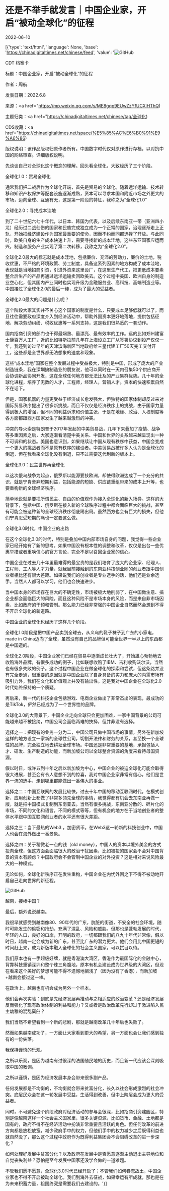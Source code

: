 # 还是不举手就发言｜中国企业家，开启“被动全球化”的征程

2022-06-10

[{'type': 'text/html', 'language': None, 'base': 'https://chinadigitaltimes.net/chinese/feed', 'value': '![GitHub](https://chinadigitaltimes.net/chinese/files/2022/06/640-768x560.jpeg)

CDT 档案卡

标题：中国企业家，开启“被动全球化”的征程

作者：周航

发表日期：2022.6.8

来源：<a href="https://mp.weixin.qq.com/s/ME8gqp9EUwZzYfUCXlHThQ)

主题归类：<a href="https://chinadigitaltimes.net/chinese/tag/全球化)

CDS收藏：<a href="https://chinadigitaltimes.net/space/%E5%85%AC%E6%B0%91%E9%A6%86)

版权说明：该作品版权归原作者所有。中国数字时代仅对原作进行存档，以对抗中国的网络审查。详细版权说明。





先谈谈自己对全球化这个概念的理解。回头看全球化，大致经历了三个阶段。

全球化1.0：贸易全球化

通常我们把二战后作为全球化开端，首先是贸易的全球化。随着远洋运输、技术转移和知识产权保护等配套设施逐渐成熟，资本可以寻求本国和附近市场之外更大的市场，迈向全球、互通有无，这是第一阶段的特征，我称之为“全球化1.0”

全球化2.0：寻找成本洼地

到了二十世纪六七十年代，以日本、韩国为代表，以及后续东南亚一带（亚洲四小龙）经历过二战创伤的国家和民族完成独立成为一个正常的国家，治理逐渐走上正轨，开始把经济建设作为国家最重要的使命，因而不约而同都选择了开放。与此同时，欧美自身的生产成本快速上升，需要寻找新的成本洼地，这些东亚国家应运而兴，制造和服务产业实现了第二次转移，我称之为“全球化2.0”。

全球化2.0最大的标志就是成本洼地，包括廉价、充沛的劳动力，廉价的土地，税收优惠，不严格的环境政策、劳工制度，具备这系列因素的地方构成了成本洼地，表现就是当地招商引资，引进外资来这里设厂，在这里生产代工，把更低成本要素整合后生产的产品再通过远洋运输卖回欧美去。这个过程中美国、欧洲自身的制造业空心化，但其国内产业同时也实现升级为金融服务业、高科技、高端制造业等。中国接过了全球化2.0的最后一棒，成为了最大的受益者。

全球化2.0最大的问题是什么呢？

这个阶段大家其实并不关心这个国家的制度是什么，只要成本足够低就可以了。而且往往需要政府深度介入到经济活动中，帮助外国资本更好地落地，提供包括征地、解决劳动纠纷、税收优惠等一系列支持，这是我们很熟悉的一套动作。

国内招商引资的部门也干得最娴熟、最漂亮、最有效率的工作。远的比如郑州建富士康百万人工厂，近的比如特斯拉前几年在上海设立工厂从签署协议到投产仅仅一年，我还到访过早年的天津滨海新区当地政府给三星代建工厂50天完工交付开工，这些都是全世界都无法想象的速度和现象。

这些“成本洼地”国家在整个发展过程中受益极大，特别是中国，形成了庞大的产业制造链条，我在深圳搞制造业的朋友说，他可以同时在一天内召集50个供应商开会协调新品协同开发，这在全球任何地方都无法比及的产业集群优势。几十年的全球化进程，培养了无数的人才，工程师，经理人，营销人才。资本的快速积累自然不在话下。

但是，国家机器的力量更受益于经济成长愈发强大，但独特的国家体制却反过来对国际贸易秩序提出了很多新挑战，而且不仅仅是经济秩序上的挑战，由于国家力量得到极大的增强，但不同的利益诉求和价值主张，于是在地缘、政治、人权制度等各方面都跟西方国家发生了越来越激烈的冲突。

冲突的导火索是特朗普于2017年发起的中美贸易战，几年下来叠加了疫情、战争等多重因素之后，大家逐渐看清楚中美关系、中国和世界的关系越来越呈现出一种不可调和的状态。美国也意识到，如果继续让中国从现有秩序中获益，中国会变成一个更大的挑战者而不是原有秩序的建设者。中美贸易战被许多人认为是全球化的倒退，但在我看来全球化没有倒退，只不过需要迭代到新的版本上。

全球化3.0：民主世界再全球化

以这次俄乌战争为起点，俄罗斯以能源要挟欧洲，却使得欧洲达成了一个充分的共识，就是宁肯舍弃短期利益，包括能源的短缺、供应链重组带来的成本上升等，也要重构新的全球经济秩序。

简单地说就是要把所谓民主、自由的价值观作为接入全球化的新入场券。这样的大背景下，包括中国、俄罗斯在接入新的全球秩序过程中都会面临巨大的挑战，甚至有可能会被这种新的全球经济秩序彻底踢出局。虽然西方也会有巨大的损失，但他们宁肯忍受短期的痛也一定要这么做。

全球化3.0时代，中国企业的出路

在这个全球化3.0的时代，特别是叠加中国内部市场自身的问题，我觉得一些企业家已经开始有了新的思考。如果中国没有根本性的调整和改革，仅仅是出台一些优惠举措或者重唤信心的官方言论，完全不足以召回企业家的信心。

中国企业在过去几十年里最难得的最宝贵的是我们培育了庞大的企业家、经理人、工程师、工人等人才力量，就我目前接触到的东南亚科技创业圈的创业者跟中国创业者相比还有很大差距。如果说我们的创业者是专业选手的话，他们还是业余选手。当然人人都可以学习，他们也会快速进步。

当中国本身的市场存在巨大的不确定性，市场被极大地削弱了，在中国做生意、搞企业都会面临巨大的风险，而且这种风险不是市场本身的风险，而是来自非市场因素，比如政府的干预和管制。那么能力已经非常强的中国企业自然而然会想到不得不开启全球化的新道路。

中国企业的全球化也经历了这样几个阶段。

全球化1.0阶段是把中国产品卖到全球去，从义乌的鞋子袜子到广东的小家电，made in China迈向了全球，虽然没有自己的品牌但可能全世界一半以上的东西都是中国造的。

全球化2.0阶段，中国企业家们已经在贸易中逐渐成长壮大了，开始雄心勃勃地去收购海外品牌，有很多成功的例子，比如联想收购了IBM、吉利收购沃尔沃，当然也有很多失败的例子。这个过程中国企业在做全球化的探索和尝试，但这条路并没有完全走通，很重要的原因就是中国企业除了自身具备的实力和庞大的内需市场有吸引力外，我们在文化和价值观上并没有输出性。这是我对中国企业在全球化2.0时代始终保持的一个质疑。

再后来，新一代的科技企业包括游戏、电商企业做出了非常杰出的表现，最成功的是TikTok，俨然已经成为了一个世界性的品牌。

全球化3.0的大背景下，中国企业走向全球只会更加困难，一家中国背景的公司可能越来越不被接纳，中国公司会面临两难的抉择，但并非没有选择。

选择之一：把现有的业务一分为二，中国公司只做中国市场的事情，另外在新加坡这样的地方设立一家新的全球性公司，切割开法律和财务的关系，甚至换一个全球性的品牌，完全独立地去耕耘全球市场。中国还是非常重要的基地，承担包括人才、研发、生产制造的功能，而新加坡公司以全球整合资源的角度来看待母国资源。

假以时日，或许五到十年之后以新加坡为中心，中国企业的被迫全球化可能会取得很大进展，甚至会有令人意想不到的惊喜，我对中国企业家非常有信心，他们是世界一流的选手，走到哪里都能做出一番伟大的事业。

选择之二：中国互联网的发展比较快，过去十年中国的移动互联网时代，在模式创新、应用创新上都做了非常多领先全球的事情，我觉得都有机会去东南亚再做一版，就是把中国模式复制到东南亚去。当然有很多挑战，东南亚分散的、碎片化的市场，不同的文化和语言，不同的模式等等，但有机会的地方在于当地创业者的整体水平跟中国互联网创业者的水平还有很大差距。

选择之三：当下最热的Web3 ，加密货币。在Web3这一轮新的科技创业中，中国人也会在海外做出一番景象。

选择之四：关于稍微老一点的钱（old money），中国人的资本以境外美金的方式投向全球，但这方面会面临很大的政治干扰因素，比如被投的国家会不会对中国背景的资本有顾虑？中国政府会不会管制中国企业的对外投资？这是相对来说风险最大的一种模式。

无论如何，全球化新秩序正在发生重构，中国企业在内忧外困之下不得不被动地开启自己走向世界的新征程。

![GitHub](https://keep.cdt.media/assets/images/0/3/039ff82f/b6c5a981.jpeg)

越南，接棒中国？

最后，额外说说越南。

我很早就感受到越南像80、90年代的广东，肮脏的街道，不安全的社会环境，随时可能发生的偷窃和抢劫，充满了混乱、风险和威胁。但那也是蓬勃发展的时代，年轻的人口，良好的口岸，开明的政府，一切都跟我们的八九十年代非常像，假以时日，越南一定会成为新的广东，甚至比广东的潜力更大。他们会用比中国更短的时间赶上来，成为新版本融入全球化的社会主义国家，可以拭目以待。

我们原本也有一手超级好牌，就是粤港澳大湾区，香港作为最国际化的金融中心，背靠科技重镇深圳和整个珠三角腹地，原本有机会建设成为世界级的大湾区，但现在看来这个美好的梦想可能不得不遗憾地搁浅了（因为没有了香港），而新加坡+越南会接过这一棒。

在政治上，越南也有机会成为另外一个样本。

他们会再次实验：到底是先经济发展再推动与之相适应的政治变革？还是经济发展反而强化了现有政治体制的利益和能力？又或者是政治改革先行却过于激进陷入民主幼稚的混乱窠臼？

我们当然不希望看到一个新的悲剧，那就是越南改革几十年后也失败了。

然而如果越南成功了，一方面让大家看到更大的希望，另一方面也会让我们感到独有的一份失落。

我保持谨慎的乐观。

之所以乐观，是因为越南有过很深的法国殖民地的历史，而且新一代应该会深刻吸取中国的教训。

之所以谨慎，是因为经济发展本身会带来很多副产品。

任何发展都是不均衡的，不均衡就会带来贫富分化，长久以往会形成激烈的社会冲突。底层民众会在这一轮发展中受益，生活得到改善，但中上阶层会成为更大的受益者。

同时，不可避免这个阶段政府对经济活动的参与会很深，比如招商引资建园区，特别是像越南这样一个社会主义国家里，很多关键资源，比如货币、金融、土地都是国有的，政府不得不在经济活动中扮演非常重要且活跃的角色。但任何改革的前进方向都是放松放宽，减少政府手中的权力，但他们手中的权力减少之后既得利益也就自然没了，那么这个过程中政府作为既得利益集团会不会阻碍改革的进一步深化？

如何处理好发展中贫富分化？以及政府在发展中是否愿意逐渐主动退出主导地位和自觉丧失利益？恐怕是至今发展中国家还没学会做的一道难题。

不管我们愿不愿意，全球化3.0时代已经开启了；不管我们如何眷恋故土，中国企业家也不得不开启被动全球化。我们到海外去征战，如果幸运有所成就，那也是在为未来积蓄力量，祖国终究是需要我们去建设的。'}]